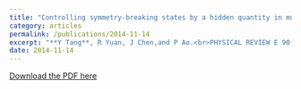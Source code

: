 ```yaml
---
title: "Controlling symmetry-breaking states by a hidden quantity in multiplicative noise"
category: articles
permalink: /publications/2014-11-14
excerpt: "**Y Tang**, R Yuan, J Chen,and P Ao.<br>PHYSICAL REVIEW E 90, 052121 (2014)"
date: 2014-11-14
---
```


[Download the PDF here](https://github.com/jamestang23/jamestang23.github.io/blob/master/25.pdf)

